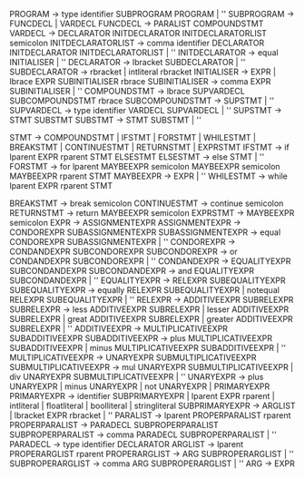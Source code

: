PROGRAM                         -> type identifier SUBPROGRAM PROGRAM | ''
SUBPROGRAM                      -> FUNCDECL | VARDECL 
FUNCDECL                        -> PARALIST COMPOUNDSTMT
VARDECL                         -> DECLARATOR INITDECLARATOR INITDECLARATORLIST semicolon
INITDECLARATORLIST              -> comma identifier DECLARATOR INITDECLARATOR INITDECLARATORLIST | ''
INITDECLARATOR                  -> equal INITIALISER | ''
DECLARATOR                      -> lbracket SUBDECLARATOR | ''
SUBDECLARATOR                   -> rbracket | intliteral rbracket
INITIALISER                     -> EXPR | lbrace EXPR SUBINITIALISER rbrace
SUBINITIALISER                  -> comma EXPR SUBINITIALISER | ''
COMPOUNDSTMT                    -> lbrace SUPVARDECL SUBCOMPOUNDSTMT rbrace
SUBCOMPOUNDSTMT                 -> SUPSTMT | ''
SUPVARDECL                      -> type identifier VARDECL SUPVARDECL | ''
SUPSTMT                         -> STMT SUBSTMT
SUBSTMT                         -> STMT SUBSTMT | ''

STMT                            -> COMPOUNDSTMT | IFSTMT | FORSTMT | WHILESTMT | BREAKSTMT | CONTINUESTMT | RETURNSTMT | EXPRSTMT
IFSTMT                          -> if lparent EXPR rparent STMT ELSESTMT
ELSESTMT                        -> else STMT | ''
FORSTMT                         -> for lparent MAYBEEXPR semicolon MAYBEEXPR semicolon MAYBEEXPR rparent STMT
MAYBEEXPR                       -> EXPR | ''
WHILESTMT                       -> while lparent EXPR rparent STMT

BREAKSTMT                       -> break semicolon
CONTINUESTMT                    -> continue semicolon
RETURNSTMT                      -> return MAYBEEXPR semicolon
EXPRSTMT                        -> MAYBEEXPR semicolon
EXPR                            -> ASSIGNMENTEXPR
ASSIGNMENTEXPR                  -> CONDOREXPR SUBASSIGNMENTEXPR 
SUBASSIGNMENTEXPR               -> equal CONDOREXPR SUBASSIGNMENTEXPR | ''
CONDOREXPR                      -> CONDANDEXPR SUBCONDOREXPR
SUBCONDOREXPR                   -> or CONDANDEXPR SUBCONDOREXPR | ''
CONDANDEXPR                     -> EQUALITYEXPR SUBCONDANDEXPR 
SUBCONDANDEXPR                  -> and EQUALITYEXPR SUBCONDANDEXPR | ''
EQUALITYEXPR                    -> RELEXPR SUBEQUALITYEXPR
SUBEQUALITYEXPR                 -> equally RELEXPR SUBEQUALITYEXPR | notequal RELEXPR SUBEQUALITYEXPR | ''
RELEXPR                         -> ADDITIVEEXPR SUBRELEXPR
SUBRELEXPR                      -> less ADDITIVEEXPR SUBRELEXPR | lesser ADDITIVEEXPR SUBRELEXPR | great ADDITIVEEXPR SUBRELEXPR | greater ADDITIVEEXPR SUBRELEXPR | ''
ADDITIVEEXPR                    -> MULTIPLICATIVEEXPR SUBADDITIVEEXPR
SUBADDITIVEEXPR                 -> plus MULTIPLICATIVEEXPR SUBADDITIVEEXPR | minus MULTIPLICATIVEEXPR SUBADDITIVEEXPR | ''
MULTIPLICATIVEEXPR              -> UNARYEXPR SUBMULTIPLICATIVEEXPR
SUBMULTIPLICATIVEEXPR           -> mul UNARYEXPR SUBMULTIPLICATIVEEXPR | div UNARYEXPR SUBMULTIPLICATIVEEXPR | ''
UNARYEXPR                       -> plus UNARYEXPR | minus UNARYEXPR | not UNARYEXPR | PRIMARYEXPR
PRIMARYEXPR                     -> identifier SUBPRIMARYEXPR | lparent EXPR rparent | intliteral | floatliteral | boolliteral | stringliteral
SUBPRIMARYEXPR                  -> ARGLIST | lbracket EXPR rbracket | ''
PARALIST                        -> lparent PROPERPARALIST rparent
PROPERPARALIST                  -> PARADECL SUBPROPERPARALIST
SUBPROPERPARALIST               -> comma PARADECL SUBPROPERPARALIST | ''
PARADECL                        -> type identifier DECLARATOR 
ARGLIST                         -> lparent PROPERARGLIST rparent
PROPERARGLIST                   -> ARG SUBPROPERARGLIST | ''
SUBPROPERARGLIST                -> comma ARG SUBPROPERARGLIST | ''
ARG                             -> EXPR 